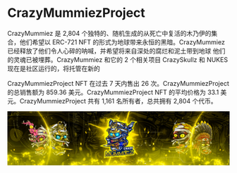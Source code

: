 # CrazyMummiezProject

CrazyMummiez 是 2,804 个独特的、随机生成的从死亡中复活的木乃伊的集合，他们希望以 ERC-721 NFT 的形式为地球带来永恒的黑暗。CrazyMummiez 已经释放了他们令人心碎的呐喊，并希望将来自深处的腐烂和泥土带到地球 他们的灵魂已被埋葬。CrazyMummiez 和它的 2 个相关项目 CrazySkullz 和 NUKES 现在是社区运行的，将托管在新的

CrazyMummiezProject NFT 在过去 7 天内售出 26 次。CrazyMummiezProject 的总销售额为 859.36 美元。CrazyMummiezProject NFT 的平均价格为 33.1 美元。CrazyMummiezProject 共有 1,161 名所有者，总共拥有 2,804 个代币。

![NFT](unnamed.png)



